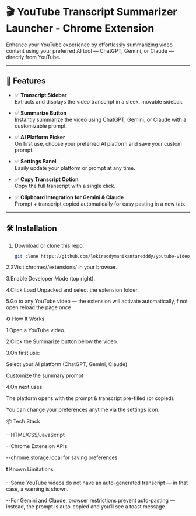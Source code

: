 # 🎬 YouTube Transcript Summarizer Launcher - Chrome Extension

Enhance your YouTube experience by effortlessly summarizing video content using your preferred AI tool — ChatGPT, Gemini, or Claude — directly from YouTube.

---

## 🚀 Features

- ✅ **Transcript Sidebar**  
  Extracts and displays the video transcript in a sleek, movable sidebar.

- ✅ **Summarize Button**  
  Instantly summarize the video using ChatGPT, Gemini, or Claude with a customizable prompt.

- ✅ **AI Platform Picker**  
  On first use, choose your preferred AI platform and save your custom prompt.

- ✅ **Settings Panel**  
  Easily update your platform or prompt at any time.

- ✅ **Copy Transcript Option**  
  Copy the full transcript with a single click.

- ✅ **Clipboard Integration for Gemini & Claude**  
  Prompt + transcript copied automatically for easy pasting in a new tab.

---

## 🛠️ Installation

1. Download or clone this repo:
   ```bash
   git clone https://github.com/lokireddymanikantaredddy/youtube-video-transcript-summarizer.git

2.2Visit chrome://extensions/ in your browser.

3.Enable Developer Mode (top right).

4.Click Load Unpacked and select the extension folder.

5.Go to any YouTube video — the extension will activate automatically,if not open reload the page once



⚙️ How It Works

1.Open a YouTube video.

2.Click the Summarize button below the video.

3.On first use:

   Select your AI platform (ChatGPT, Gemini, Claude)

   Customize the summary prompt

4.On next uses:

   The platform opens with the prompt & transcript pre-filled (or copied).

   You can change your preferences anytime via the settings icon.




📦 Tech Stack

--HTML/CSS/JavaScript

--Chrome Extension APIs

--chrome.storage.local for saving preferences



❗ Known Limitations

--Some YouTube videos do not have an auto-generated transcript — in that case, a warning is shown.

--For Gemini and Claude, browser restrictions prevent auto-pasting — instead, the prompt is auto-copied and you’ll see a toast message.
